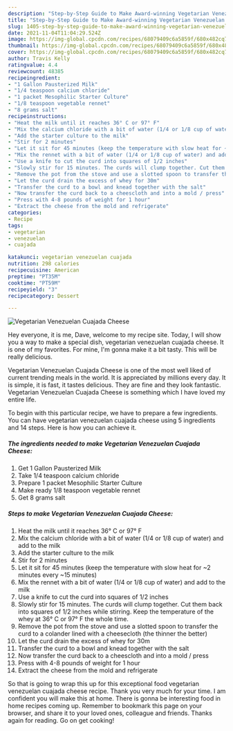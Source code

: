 ```yaml
---
description: "Step-by-Step Guide to Make Award-winning Vegetarian Venezuelan Cuajada Cheese"
title: "Step-by-Step Guide to Make Award-winning Vegetarian Venezuelan Cuajada Cheese"
slug: 1405-step-by-step-guide-to-make-award-winning-vegetarian-venezuelan-cuajada-cheese
date: 2021-11-04T11:04:29.524Z
image: https://img-global.cpcdn.com/recipes/68079409c6a5859f/680x482cq70/vegetarian-venezuelan-cuajada-cheese-recipe-main-photo.jpg
thumbnail: https://img-global.cpcdn.com/recipes/68079409c6a5859f/680x482cq70/vegetarian-venezuelan-cuajada-cheese-recipe-main-photo.jpg
cover: https://img-global.cpcdn.com/recipes/68079409c6a5859f/680x482cq70/vegetarian-venezuelan-cuajada-cheese-recipe-main-photo.jpg
author: Travis Kelly
ratingvalue: 4.4
reviewcount: 48385
recipeingredient:
- "1 Gallon Pausterized Milk"
- "1/4 teaspoon calcium chloride"
- "1 packet Mesophilic Starter Culture"
- "1/8 teaspoon vegetable rennet"
- "8 grams salt"
recipeinstructions:
- "Heat the milk until it reaches 36° C or 97° F"
- "Mix the calcium chloride with a bit of water (1/4 or 1/8 cup of water) and add to the milk"
- "Add the starter culture to the milk"
- "Stir for 2 minutes"
- "Let it sit for 45 minutes (keep the temperature with slow heat for ~2 minutes every ~15 minutes)"
- "Mix the rennet with a bit of water (1/4 or 1/8 cup of water) and add to the milk"
- "Use a knife to cut the curd into squares of 1/2 inches"
- "Slowly stir for 15 minutes. The curds will clump together. Cut them back into squares of 1/2 inches while stirring. Keep the temperature of the whey at 36° C or 97° F the whole time."
- "Remove the pot from the stove and use a slotted spoon to transfer the curd to a colander lined with a cheesecloth (the thinner the better)"
- "Let the curd drain the excess of whey for 30m"
- "Transfer the curd to a bowl and knead together with the salt"
- "Now transfer the curd back to a cheescloth and into a mold / press"
- "Press with 4-8 pounds of weight for 1 hour"
- "Extract the cheese from the mold and refrigerate"
categories:
- Recipe
tags:
- vegetarian
- venezuelan
- cuajada

katakunci: vegetarian venezuelan cuajada 
nutrition: 298 calories
recipecuisine: American
preptime: "PT35M"
cooktime: "PT59M"
recipeyield: "3"
recipecategory: Dessert

---
```



![Vegetarian Venezuelan Cuajada Cheese](https://img-global.cpcdn.com/recipes/68079409c6a5859f/680x482cq70/vegetarian-venezuelan-cuajada-cheese-recipe-main-photo.jpg)

Hey everyone, it is me, Dave, welcome to my recipe site. Today, I will show you a way to make a special dish, vegetarian venezuelan cuajada cheese. It is one of my favorites. For mine, I'm gonna make it a bit tasty. This will be really delicious.

Vegetarian Venezuelan Cuajada Cheese is one of the most well liked of current trending meals in the world. It is appreciated by millions every day. It is simple, it is fast, it tastes delicious. They are fine and they look fantastic. Vegetarian Venezuelan Cuajada Cheese is something which I have loved my entire life.




To begin with this particular recipe, we have to prepare a few ingredients. You can have vegetarian venezuelan cuajada cheese using 5 ingredients and 14 steps. Here is how you can achieve it.

<!--inarticleads1-->

##### The ingredients needed to make Vegetarian Venezuelan Cuajada Cheese:

1. Get 1 Gallon Pausterized Milk
1. Take 1/4 teaspoon calcium chloride
1. Prepare 1 packet Mesophilic Starter Culture
1. Make ready 1/8 teaspoon vegetable rennet
1. Get 8 grams salt




<!--inarticleads2-->

##### Steps to make Vegetarian Venezuelan Cuajada Cheese:

1. Heat the milk until it reaches 36° C or 97° F
1. Mix the calcium chloride with a bit of water (1/4 or 1/8 cup of water) and add to the milk
1. Add the starter culture to the milk
1. Stir for 2 minutes
1. Let it sit for 45 minutes (keep the temperature with slow heat for ~2 minutes every ~15 minutes)
1. Mix the rennet with a bit of water (1/4 or 1/8 cup of water) and add to the milk
1. Use a knife to cut the curd into squares of 1/2 inches
1. Slowly stir for 15 minutes. The curds will clump together. Cut them back into squares of 1/2 inches while stirring. Keep the temperature of the whey at 36° C or 97° F the whole time.
1. Remove the pot from the stove and use a slotted spoon to transfer the curd to a colander lined with a cheesecloth (the thinner the better)
1. Let the curd drain the excess of whey for 30m
1. Transfer the curd to a bowl and knead together with the salt
1. Now transfer the curd back to a cheescloth and into a mold / press
1. Press with 4-8 pounds of weight for 1 hour
1. Extract the cheese from the mold and refrigerate




So that is going to wrap this up for this exceptional food vegetarian venezuelan cuajada cheese recipe. Thank you very much for your time. I am confident you will make this at home. There is gonna be interesting food in home recipes coming up. Remember to bookmark this page on your browser, and share it to your loved ones, colleague and friends. Thanks again for reading. Go on get cooking!
